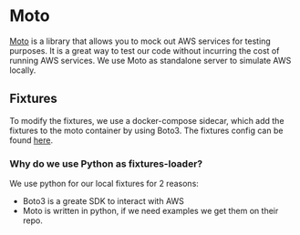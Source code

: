 # Moto

[Moto](https://github.com/getmoto/moto) is a library that allows you to mock out
AWS services for testing purposes. It is a great way to test our code
without incurring the cost of running AWS services.
We use Moto as standalone server to simulate AWS locally.

## Fixtures

To modify the fixtures, we use a docker-compose sidecar, which add the fixtures to
the moto container by using Boto3. The fixtures config can be
found [here](https://github.com/ESELdevelopment/ecmanager/blob/main/compose/moto/fixture.py).

### Why do we use Python as fixtures-loader?

We use python for our local fixtures for 2 reasons:

- Boto3 is a greate SDK to interact with AWS
- Moto is written in python, if we need examples we get them on their repo.
